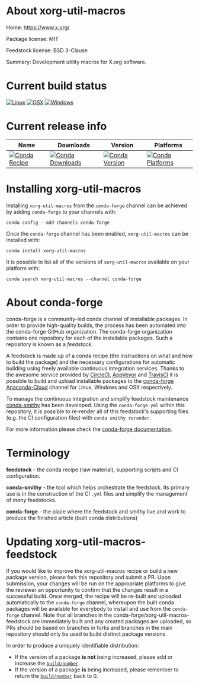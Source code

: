 About xorg-util-macros
======================

Home: https://www.x.org/

Package license: MIT

Feedstock license: BSD 3-Clause

Summary: Development utility macros for X.org software.



Current build status
====================

[![Linux](https://img.shields.io/circleci/project/github/conda-forge/xorg-util-macros-feedstock/master.svg?label=Linux)](https://circleci.com/gh/conda-forge/xorg-util-macros-feedstock)
[![OSX](https://img.shields.io/travis/conda-forge/xorg-util-macros-feedstock/master.svg?label=macOS)](https://travis-ci.org/conda-forge/xorg-util-macros-feedstock)
[![Windows](https://img.shields.io/appveyor/ci/conda-forge/xorg-util-macros-feedstock/master.svg?label=Windows)](https://ci.appveyor.com/project/conda-forge/xorg-util-macros-feedstock/branch/master)

Current release info
====================

| Name | Downloads | Version | Platforms |
| --- | --- | --- | --- |
| [![Conda Recipe](https://img.shields.io/badge/recipe-xorg--util--macros-green.svg)](https://anaconda.org/conda-forge/xorg-util-macros) | [![Conda Downloads](https://img.shields.io/conda/dn/conda-forge/xorg-util-macros.svg)](https://anaconda.org/conda-forge/xorg-util-macros) | [![Conda Version](https://img.shields.io/conda/vn/conda-forge/xorg-util-macros.svg)](https://anaconda.org/conda-forge/xorg-util-macros) | [![Conda Platforms](https://img.shields.io/conda/pn/conda-forge/xorg-util-macros.svg)](https://anaconda.org/conda-forge/xorg-util-macros) |

Installing xorg-util-macros
===========================

Installing `xorg-util-macros` from the `conda-forge` channel can be achieved by adding `conda-forge` to your channels with:

```
conda config --add channels conda-forge
```

Once the `conda-forge` channel has been enabled, `xorg-util-macros` can be installed with:

```
conda install xorg-util-macros
```

It is possible to list all of the versions of `xorg-util-macros` available on your platform with:

```
conda search xorg-util-macros --channel conda-forge
```


About conda-forge
=================

conda-forge is a community-led conda channel of installable packages.
In order to provide high-quality builds, the process has been automated into the
conda-forge GitHub organization. The conda-forge organization contains one repository
for each of the installable packages. Such a repository is known as a *feedstock*.

A feedstock is made up of a conda recipe (the instructions on what and how to build
the package) and the necessary configurations for automatic building using freely
available continuous integration services. Thanks to the awesome service provided by
[CircleCI](https://circleci.com/), [AppVeyor](https://www.appveyor.com/)
and [TravisCI](https://travis-ci.org/) it is possible to build and upload installable
packages to the [conda-forge](https://anaconda.org/conda-forge)
[Anaconda-Cloud](https://anaconda.org/) channel for Linux, Windows and OSX respectively.

To manage the continuous integration and simplify feedstock maintenance
[conda-smithy](https://github.com/conda-forge/conda-smithy) has been developed.
Using the ``conda-forge.yml`` within this repository, it is possible to re-render all of
this feedstock's supporting files (e.g. the CI configuration files) with ``conda smithy rerender``.

For more information please check the [conda-forge documentation](https://conda-forge.org/docs/).

Terminology
===========

**feedstock** - the conda recipe (raw material), supporting scripts and CI configuration.

**conda-smithy** - the tool which helps orchestrate the feedstock.
                   Its primary use is in the construction of the CI ``.yml`` files
                   and simplify the management of *many* feedstocks.

**conda-forge** - the place where the feedstock and smithy live and work to
                  produce the finished article (built conda distributions)


Updating xorg-util-macros-feedstock
===================================

If you would like to improve the xorg-util-macros recipe or build a new
package version, please fork this repository and submit a PR. Upon submission,
your changes will be run on the appropriate platforms to give the reviewer an
opportunity to confirm that the changes result in a successful build. Once
merged, the recipe will be re-built and uploaded automatically to the
`conda-forge` channel, whereupon the built conda packages will be available for
everybody to install and use from the `conda-forge` channel.
Note that all branches in the conda-forge/xorg-util-macros-feedstock are
immediately built and any created packages are uploaded, so PRs should be based
on branches in forks and branches in the main repository should only be used to
build distinct package versions.

In order to produce a uniquely identifiable distribution:
 * If the version of a package **is not** being increased, please add or increase
   the [``build/number``](https://conda.io/docs/user-guide/tasks/build-packages/define-metadata.html#build-number-and-string).
 * If the version of a package **is** being increased, please remember to return
   the [``build/number``](https://conda.io/docs/user-guide/tasks/build-packages/define-metadata.html#build-number-and-string)
   back to 0.
